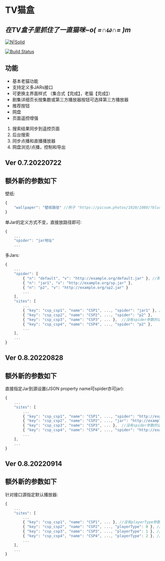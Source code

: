 # TV猫盒
## _在TV盒子里抓住了一直猫咪~o( =∩ω∩= )m_

[![N|Solid](https://raw.githubusercontent.com/kensonmiao/CatVodTVOSC/main/app/src/main/res/drawable/app_banner.png)](https://nodesource.com/products/nsolid)

[![Build Status](https://travis-ci.org/joemccann/dillinger.svg?branch=master)](https://travis-ci.org/joemccann/dillinger)

## 功能

- 基本老猫功能
- 支持定义多JARs接口
- 可更换主界面样式 （集合式【完成】，老猫【完成】）
- 剧集详细页长按集数或第三方播放器按钮可选择第三方播放器
- 推荐按钮
- 网盘
- 页面遥控增强
 1. 搜索结果同步到遥控页面
 2. 后台搜索
 3. 同步点播和直播播放器
 4. 网盘浏览/点播，控制和导出

## Ver 0.7.20220722
## 额外新的参数如下

壁纸:
```javascript
{
    "wallpaper": "壁纸路径" //例子 "https://picsum.photos/1920/1080/?blur=10"
}
```

单Jar的定义方式不变，直接放路径即可:
```javascript
{
    ...
    "spider": "jar地址"
    ...
```

多Jars:
```javascript
{
    ...
    "spider": [
        { "n": "default", "v": "http://example.org/default.jar" }, //默认jar
        { "n": "jar1", "v": "http://example.org/sp.jar" },
        { "n": "p2", "v": "http://example.org/sp2.jar" }
        ...
    ],
    "sites": [
        ...
        { "key": "csp_csp1", "name": "CSP1", ..., "spider": "jar1" }, //对应spider里的n值
        { "key": "csp_csp2", "name": "CSP2", ..., "spider": "p2" },
        { "key": "csp_csp3", "name": "CSP3", ... },  //没有spider参数的话，使用默认jar
        { "key": "csp_csp4", "name": "CSP4", ..., "spider": "p2" },
        ...
    ],
    ...
}
```

## Ver 0.8.20220828
## 额外新的参数如下

直接指定Jar到源设置(JSON property name可spider亦可jar):
```javascript
{
    ...
    "sites": [
        ...
        { "key": "csp_csp1", "name": "CSP1", ..., "spider": "http://example.org/sp.jar" }, //jar包1号，当csp_csp1被调用时，sp.jar的类会被调用
        { "key": "csp_csp2", "name": "CSP2", ..., "jar": "http://example.org/sp2.jar" }, //jar包2号，当csp_csp2被调用时，sp2.jar的类会被调用
        { "key": "csp_csp3", "name": "CSP3", ... },  //没有spider参数的话，使用默认jar
        { "key": "csp_csp4", "name": "CSP4", ..., "spider": "http://example.org/sp2.jar" }, //jar包2号会被重用
        ...
    ],
    ...
}
```

## Ver 0.8.20220914
## 额外新的参数如下

针对接口源指定默认播放器:
```javascript
{
    ...
    "sites": [
        ...
        { "key": "csp_csp1", "name": "CSP1", ... }, //没有playerType参数，程序使用设置里指定的播放器
        { "key": "csp_csp2", "name": "CSP2", ..., "playerType": 0 }, //playerType 指定默认播放器为系统播放器，覆盖设置的指定播放器，但是用户变更播放器后，该影视纪录（只是该纪录）保留用户的选择
        { "key": "csp_csp3", "name": "CSP3", ..., "playerType": 1 }, //playerType 指定默认播放器为IJK，其余同上
        { "key": "csp_csp4", "name": "CSP4", ..., "playerType": 2 }, //playerType 指定默认播放器为EXO，其余同上
        ...
    ],
    ...
}
```


